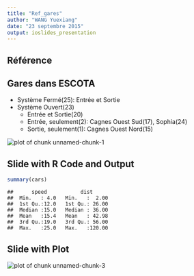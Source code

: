 ```yaml
---
title: "Ref_gares"
author: "WANG Yuexiang"
date: "23 septembre 2015"
output: ioslides_presentation
---
```


## Référence



## Gares dans ESCOTA

- Système Fermé(25): Entrée et Sortie
- Système Ouvert(23)
  - Entrée et Sortie(20)
  - Entrée, seulement(2): Cagnes Ouest Sud(17), Sophia(24)
  - Sortie, seulement(1): Cagnes Ouest Nord(15)

![plot of chunk unnamed-chunk-1](figure/unnamed-chunk-1-1.png) 

## Slide with R Code and Output


```r
summary(cars)
```

```
##      speed           dist       
##  Min.   : 4.0   Min.   :  2.00  
##  1st Qu.:12.0   1st Qu.: 26.00  
##  Median :15.0   Median : 36.00  
##  Mean   :15.4   Mean   : 42.98  
##  3rd Qu.:19.0   3rd Qu.: 56.00  
##  Max.   :25.0   Max.   :120.00
```

## Slide with Plot

![plot of chunk unnamed-chunk-3](figure/unnamed-chunk-3-1.png) 

